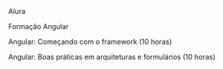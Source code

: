 Alura

Formação Angular</br>

Angular: Começando com o framework (10 horas)</br>

Angular: Boas práticas em arquiteturas e formulários (10 horas)</br>